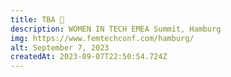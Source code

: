 ```yaml
---
title: TBA 🍿
description: WOMEN IN TECH EMEA Summit, Hamburg
img: https://www.femtechconf.com/hamburg/
alt: September 7, 2023
createdAt: 2023-09-07T22:50:54.724Z
---
```

